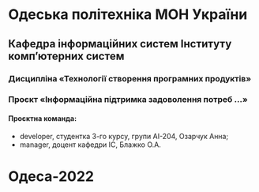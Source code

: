 # Одеська політехніка МОН України 
## Кафедра  інформаційних  систем  Інституту  комп’ютерних  систем  
### Дисципліна «Технології створення програмних продуктів» 
### Проєкт «Інформаційна підтримка задоволення потреб ...» 
#### Проєктна команда: 
-  developer, студентка 3-го курсу, групи АІ-204, Озарчук Анна; 
-  manager, доцент кафедри ІС, Блажко О.А. 
# Одеса-2022
